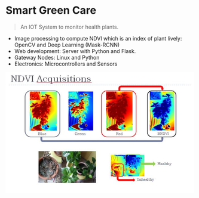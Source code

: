 # Smart Green Care

> An IOT System to monitor health plants.

- Image processing to compute NDVI which is an index of plant lively: OpenCV and Deep Learning (Mask-RCNN)
- Web development: Server with Python and Flask.
- Gateway Nodes: Linux and Python
- Electronics: Microcontrollers and Sensors

<img src="images/NDVI.jpg" align="right"/>
